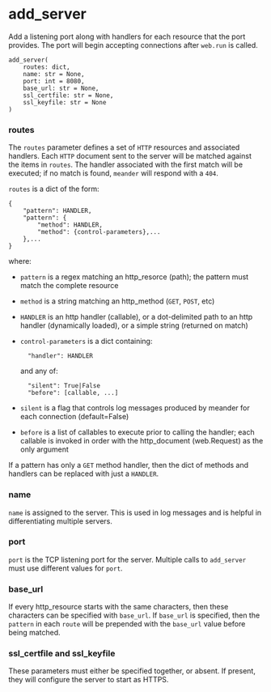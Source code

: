 # add_server

Add a listening port along with handlers for each resource that the port provides. The port will begin accepting connections after `web.run` is called.

```
add_server(
    routes: dict,
    name: str = None,
    port: int = 8080,
    base_url: str = None,
    ssl_certfile: str = None,
    ssl_keyfile: str = None
)
```

### routes

The `routes` parameter defines a set of `HTTP` resources and associated handlers. Each `HTTP` document sent to the server will be matched against the items in `routes`. The handler associated with the first match will be executed; if no match is found, `meander` will respond with a `404`.

`routes` is a dict of the form:

```
{
    "pattern": HANDLER,
    "pattern": {
        "method": HANDLER,
        "method": {control-parameters},...
    },...
}
```

where:

* `pattern` is a regex matching an http_resorce (path); the pattern must match the complete resource
* `method` is a string matching an http_method (`GET`, `POST`, etc)
* `HANDLER` is an http handler (callable), or a dot-delimited path to an http handler (dynamically loaded), or a simple string (returned on match)
* `control-parameters` is a dict containing:

		"handler": HANDLER
	
	and any of:
	
		"silent": True|False
		"before": [callable, ...]

* `silent` is a flag that controls log messages produced by meander for each connection (default=False)
* `before` is a list of callables to execute prior to calling the
handler; each callable is invoked in order with
the http_document (web.Request) as the only argument
	
If a pattern has only a `GET` method handler, then the dict of methods and handlers can be replaced with just a `HANDLER`.

### name
`name` is assigned to the server. This is used in log messages and is helpful in differentiating multiple servers.

### port

`port` is the TCP listening port for the server. Multiple calls to `add_server` must use different values for `port`.

### base_url

If every http_resource starts with the same characters, then these characters can be specified with `base_url`. If `base_url` is specified, then the `pattern` in each `route` will be prepended with the `base_url` value before being matched.

### ssl\_certfile and ssl_keyfile

These parameters must either be specified together, or absent. If present, they will configure the server to start as HTTPS. 